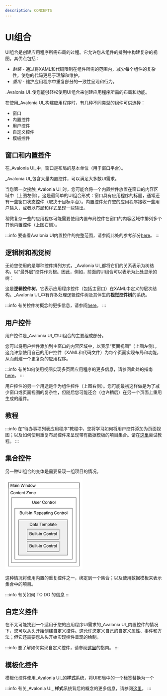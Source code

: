 ```yaml
---
description: CONCEPTS
---
```

# UI组合

UI组合是创建应用程序所需布局的过程。它允许您从组件的排列中构建复杂的视图。其优点包括：

* _封装_ - 通过将XAML和代码限制在组件所需的范围内，减少每个组件的复杂性，使您的代码更易于理解和维护。
* _重用_ - 维护应用程序中重复部分的一致性呈现和行为。

_Avalonia UI_使您能够轻松使用UI组合来创建应用程序所需的布局和功能。

在使用_Avalonia UI_构建应用程序时，有几种不同类型的组件可供选择：

* 窗口
* 内置控件
* 用户控件
* 自定义控件
* 模板控件

## 窗口和内置控件

在_Avalonia UI_中，窗口是布局的基本单位（用于窗口平台）。

_Avalonia UI_包含大量内置控件，可以满足大多数UI需求。

当您第一次接触_Avalonia UI_时，您可能会将一个内置控件放置在窗口的内容区域中（上图左侧）。这是最简单的UI组合形式：窗口具有应用程序的标题，通常还有一些窗口状态控件（取决于目标平台）。内置控件允许您的应用程序接收一些用户输入，或者以布局和样式呈现一些输出。

稍微复杂一些的应用程序可能需要使用内置布局控件在窗口的内容区域中排列多个其他内置控件（上图右侧）。

:::info
要查看Avalonia UI内置控件的完整范围，请参阅此处的参考部分[here](../reference/controls/)。
:::

## 逻辑树和视觉树

无论您使用的是哪种控件排列方式，_Avalonia UI_都将它们的关系表示为树结构，以“最外层”控件作为根。因此，例如，前面的UI组合可以表示为此处显示的树：

这是**逻辑控件树**，它表示应用程序控件（包括主窗口）在XAML中定义的层次结构。_Avalonia UI_中有许多处理逻辑控件树及其伴生的**视觉控件树**的系统。

:::info
有关控件树概念的更多信息，请参阅[here](control-trees.md)。
:::

## 用户控件

用户控件是_Avalonia UI_中UI组合的主要组成部分。

您可以将用户控件添加到主窗口的内容区域中，以表示“页面视图”（上图左侧）。这允许您使用自己的用户控件（XAML和代码文件）为每个页面实现布局和功能，从而创建一个更复杂的应用程序。

:::info
有关如何使用视图实现多页面应用程序的更多信息，请参阅此处的指南[here](../guides/development-guides/how-to-implement-multi-page-apps.md)。
:::

用户控件的另一个用途是作为组件控件（上图右侧）。您可能最初这样做是为了减少窗口或页面视图的复杂性，但随后您可能还会（也许稍后）在另一个页面上重用生成的组件。

## 教程

:::info
在“待办事项列表应用程序”教程中，您将学习如何将用户控件添加为页面视图；以及如何使用重复布局控件来呈现带有数据模板的项目集合。请在[这里](../tutorials/todo-list-app/)尝试教程。  &#x20;
:::

## 集合控件

另一种UI组合的变体是需要呈现一组项目的情况。&#x20;

<img src='/img/gitbook-import/assets/image (8) (3).png' alt=''/>

这种情况将使用内置的重复控件之一，绑定到一个集合；以及使用数据模板来表示集合中的项目。

:::info
有关如何 TO DO 的信息
:::

## 自定义控件

在不太可能找到一个适用于您的应用程序UI需求的_Avalonia UI_内置控件的情况下，您可以从头开始创建自定义控件。这允许您定义自己的自定义属性、事件和方法；但它还需要您从头开始实现控件呈现的绘制。

:::info
要了解如何实现自定义控件，请参阅[这里](../basics/user-interface/controls/creating-controls)的指南。
:::

## 模板化控件

模板化控件使用_Avalonia UI_的**样式**系统，将UI布局中的一个标签替换为一个&#x20;

:::info
有关_Avalonia UI_ **样式**系统背后的概念的更多信息，请参阅[这里](../basics/user-interface/styling)。
:::